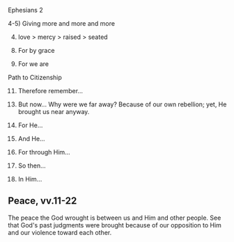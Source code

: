 Ephesians 2


4-5) Giving more and more and more

4) love > mercy > raised > seated


8. For by grace

10. For we are


Path to Citizenship

11. Therefore remember...

13) But now...
    Why were we far away?  Because of our own rebellion;  yet, He brought us near anyway.

14. For He...

17. And He...

18. For through Him...

19. So then...

22. In Him...


## Peace, vv.11-22

The peace the God wrought is between us and Him and other people.
See that God's past judgments were brought because of our opposition to Him and our violence toward each other.
